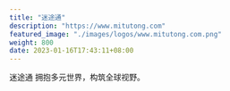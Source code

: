 ```yaml
---
title: "迷途通"
description: "https://www.mitutong.com"
featured_image: "./images/logos/www.mitutong.com.png"
weight: 800
date: 2023-01-16T17:43:11+08:00
---
```


迷途通 拥抱多元世界，构筑全球视野。